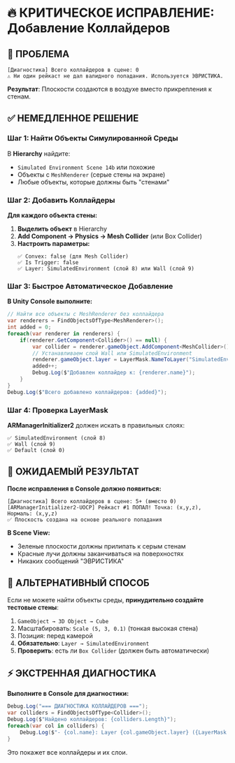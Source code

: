 # 🔥 КРИТИЧЕСКОЕ ИСПРАВЛЕНИЕ: Добавление Коллайдеров

## 🚨 ПРОБЛЕМА
```
[Диагностика] Всего коллайдеров в сцене: 0
⚠️ Ни один рейкаст не дал валидного попадания. Используется ЭВРИСТИКА.
```

**Результат**: Плоскости создаются в воздухе вместо прикрепления к стенам.

## ✅ НЕМЕДЛЕННОЕ РЕШЕНИЕ

### Шаг 1: Найти Объекты Симулированной Среды

В **Hierarchy** найдите:
- `Simulated Environment Scene 14b` или похожие
- Объекты с `MeshRenderer` (серые стены на экране)
- Любые объекты, которые должны быть "стенами"

### Шаг 2: Добавить Коллайдеры

**Для каждого объекта стены:**

1. **Выделить объект** в Hierarchy
2. **Add Component → Physics → Mesh Collider** (или Box Collider)
3. **Настроить параметры:**
   ```
   ✅ Convex: false (для Mesh Collider)
   ✅ Is Trigger: false
   ✅ Layer: SimulatedEnvironment (слой 8) или Wall (слой 9)
   ```

### Шаг 3: Быстрое Автоматическое Добавление

**В Unity Console выполните:**

```csharp
// Найти все объекты с MeshRenderer без коллайдера
var renderers = FindObjectsOfType<MeshRenderer>();
int added = 0;
foreach(var renderer in renderers) {
    if(renderer.GetComponent<Collider>() == null) {
        var collider = renderer.gameObject.AddComponent<MeshCollider>();
        // Устанавливаем слой Wall или SimulatedEnvironment
        renderer.gameObject.layer = LayerMask.NameToLayer("SimulatedEnvironment");
        added++;
        Debug.Log($"Добавлен коллайдер к: {renderer.name}");
    }
}
Debug.Log($"Всего добавлено коллайдеров: {added}");
```

### Шаг 4: Проверка LayerMask

**ARManagerInitializer2** должен искать в правильных слоях:

```
✅ SimulatedEnvironment (слой 8)
✅ Wall (слой 9)  
✅ Default (слой 0)
```

## 🎯 ОЖИДАЕМЫЙ РЕЗУЛЬТАТ

**После исправления в Console должно появиться:**
```
[Диагностика] Всего коллайдеров в сцене: 5+ (вместо 0)
[ARManagerInitializer2-UOCP] Рейкаст #1 ПОПАЛ! Точка: (x,y,z), Нормаль: (x,y,z)
✅ Плоскость создана на основе реального попадания
```

**В Scene View:**
- Зеленые плоскости должны прилипать к серым стенам
- Красные лучи должны заканчиваться на поверхностях
- Никаких сообщений "ЭВРИСТИКА"

## 🔄 АЛЬТЕРНАТИВНЫЙ СПОСОБ

Если не можете найти объекты среды, **принудительно создайте тестовые стены**:

1. `GameObject → 3D Object → Cube`
2. Масштабировать: `Scale (5, 3, 0.1)` (тонкая высокая стена)
3. Позиция: перед камерой
4. **Обязательно**: `Layer → SimulatedEnvironment`
5. **Проверить**: есть ли `Box Collider` (должен быть автоматически)

## ⚡ ЭКСТРЕННАЯ ДИАГНОСТИКА

**Выполните в Console для диагностики:**
```csharp
Debug.Log("=== ДИАГНОСТИКА КОЛЛАЙДЕРОВ ===");
var colliders = FindObjectsOfType<Collider>();
Debug.Log($"Найдено коллайдеров: {colliders.Length}");
foreach(var col in colliders) {
    Debug.Log($"- {col.name}: Layer {col.gameObject.layer} ({LayerMask.LayerToName(col.gameObject.layer)})");
}
```

Это покажет все коллайдеры и их слои. 